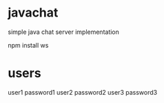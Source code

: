 # javachat
simple java chat server implementation


npm install ws





# users
user1 password1
user2 password2
user3 password3
